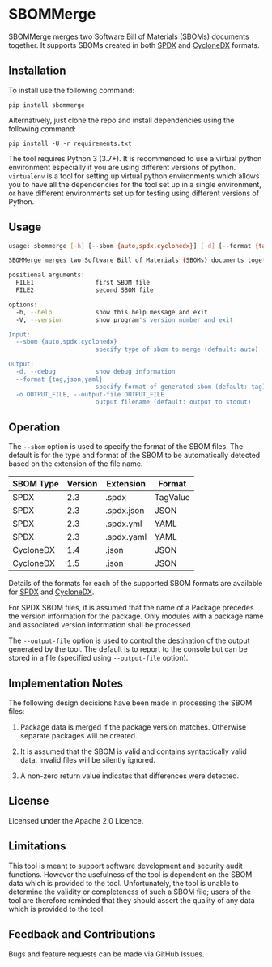 # SBOMMerge

SBOMMerge merges two Software Bill of Materials (SBOMs) documents together. It supports SBOMs created in both
[SPDX](https://www.spdx.org) and [CycloneDX](https://www.cyclonedx.org) formats.

## Installation

To install use the following command:

`pip install sbommerge`

Alternatively, just clone the repo and install dependencies using the following command:

`pip install -U -r requirements.txt`

The tool requires Python 3 (3.7+). It is recommended to use a virtual python environment especially
if you are using different versions of python. `virtualenv` is a tool for setting up virtual python environments which
allows you to have all the dependencies for the tool set up in a single environment, or have different environments set
up for testing using different versions of Python.

## Usage

```bash
usage: sbommerge [-h] [--sbom {auto,spdx,cyclonedx}] [-d] [--format {tag,json,yaml}] [-o OUTPUT_FILE] [-V] FILE1 FILE2

SBOMMerge merges two Software Bill of Materials (SBOMs) documents together.

positional arguments:
  FILE1                 first SBOM file
  FILE2                 second SBOM file

options:
  -h, --help            show this help message and exit
  -V, --version         show program's version number and exit

Input:
  --sbom {auto,spdx,cyclonedx}
                        specify type of sbom to merge (default: auto)

Output:
  -d, --debug           show debug information
  --format {tag,json,yaml}
                        specify format of generated sbom (default: tag)
  -o OUTPUT_FILE, --output-file OUTPUT_FILE
                        output filename (default: output to stdout)
```
						
## Operation

The `--sbom` option is used to specify the format of the SBOM files. The default is for the type and format of the SBOM to be
automatically detected based on the extension of the file name.

| SBOM Type | Version   | Extension      |Format         |
| --------- | --------- | ---------------|---------------|
| SPDX      | 2.3       | .spdx          | TagValue      |
| SPDX      | 2.3       | .spdx.json     | JSON          |
| SPDX      | 2.3       | .spdx.yml      | YAML          |
| SPDX      | 2.3       | .spdx.yaml     | YAML          |
| CycloneDX | 1.4       | .json          | JSON          |
| CycloneDX | 1.5       | .json          | JSON          |

Details of the formats for each of the supported SBOM formats are available for
[SPDX](https://spdx.dev/) and [CycloneDX](https://cyclonedx.org/).

For SPDX SBOM files, it is assumed that the name of a Package precedes the version information for the package.
Only modules with a package name and associated version information shall be processed.

The `--output-file` option is used to control the destination of the output generated by the tool. The
default is to report to the console but can be stored in a file (specified using `--output-file` option).

## Implementation Notes

The following design decisions have been made in processing the SBOM files:

1. Package data is merged if the package version matches. Otherwise separate packages will be created.

2. It is assumed that the SBOM is valid and contains syntactically valid data. Invalid files will be silently ignored.

3. A non-zero return value indicates that differences were detected.

## License

Licensed under the Apache 2.0 Licence.

## Limitations

This tool is meant to support software development and security audit functions. However the usefulness of the tool is dependent on the SBOM data
which is provided to the tool. Unfortunately, the tool is unable to determine the validity or completeness of such a SBOM file; users of the tool
are therefore reminded that they should assert the quality of any data which is provided to the tool.

## Feedback and Contributions

Bugs and feature requests can be made via GitHub Issues.